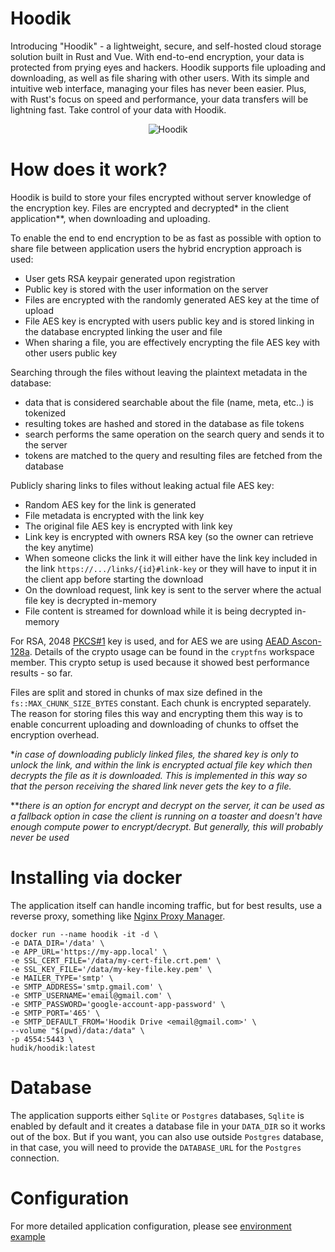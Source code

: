 # Hoodik

Introducing "Hoodik" - a lightweight, secure, and self-hosted cloud storage solution built in Rust and Vue. With end-to-end encryption, your data is protected from prying eyes and hackers. Hoodik supports file uploading and downloading, as well as file sharing with other users. With its simple and intuitive web interface, managing your files has never been easier. Plus, with Rust's focus on speed and performance, your data transfers will be lightning fast. Take control of your data with Hoodik.

<p align="center">
  <img src="./web/public/android-chrome-512x512.png" alt="Hoodik" />
</p>

# How does it work?

Hoodik is build to store your files encrypted without server knowledge of the encryption key. Files are encrypted and decrypted* in the client application**, when downloading and uploading.

To enable the end to end encryption to be as fast as possible with option to share file between application users the hybrid encryption approach is used:
 - User gets RSA keypair generated upon registration
 - Public key is stored with the user information on the server
 - Files are encrypted with the randomly generated AES key at the time of upload
 - File AES key is encrypted with users public key and is stored linking in the database encrypted linking the user and file
 - When sharing a file, you are effectively encrypting the file AES key with other users public key

Searching through the files without leaving the plaintext metadata in the database:
 - data that is considered searchable about the file (name, meta, etc..) is tokenized
 - resulting tokes are hashed and stored in the database as file tokens
 - search performs the same operation on the search query and sends it to the server
 - tokens are matched to the query and resulting files are fetched from the database

Publicly sharing links to files without leaking actual file AES key:
 - Random AES key for the link is generated
 - File metadata is encrypted with the link key
 - The original file AES key is encrypted with link key
 - Link key is encrypted with owners RSA key (so the owner can retrieve the key anytime)
 - When someone clicks the link it will either have the link key included in the link `https://.../links/{id}#link-key` or they will have to input it in the client app before starting the download
 - On the download request, link key is sent to the server where the actual file key is decrypted in-memory
 - File content is streamed for download while it is being decrypted in-memory

For RSA, 2048 [PKCS#1](https://en.wikipedia.org/wiki/PKCS_1) key is used, and for AES we are using [AEAD Ascon-128a](https://ascon.iaik.tugraz.at/).
Details of the crypto usage can be found in the `cryptfns` workspace member.
This crypto setup is used because it showed best performance results - so far.

Files are split and stored in chunks of max size defined in the `fs::MAX_CHUNK_SIZE_BYTES` constant. Each chunk is encrypted separately. The reason for storing files this way and encrypting them this way is to enable concurrent uploading and downloading of chunks to offset the encryption overhead.

**in case of downloading publicly linked files, the shared key is only to unlock the link, and within the link is encrypted actual file key which then decrypts the file as it is downloaded. This is implemented in this way so that the person receiving the shared link never gets the key to a file.*

***there is an option for encrypt and decrypt on the server, it can be used as a fallback option in case the client is running on a toaster and doesn't have enough compute power to encrypt/decrypt. But generally, this will probably never be used*

# Installing via docker

The application itself can handle incoming traffic, but for best results, use a reverse proxy, something like [Nginx Proxy Manager](https://nginxproxymanager.com/).

```shell
docker run --name hoodik -it -d \
-e DATA_DIR='/data' \
-e APP_URL='https://my-app.local' \
-e SSL_CERT_FILE='/data/my-cert-file.crt.pem' \
-e SSL_KEY_FILE='/data/my-key-file.key.pem' \
-e MAILER_TYPE='smtp' \
-e SMTP_ADDRESS='smtp.gmail.com' \
-e SMTP_USERNAME='email@gmail.com' \
-e SMTP_PASSWORD='google-account-app-password' \
-e SMTP_PORT='465' \
-e SMTP_DEFAULT_FROM='Hoodik Drive <email@gmail.com>' \
--volume "$(pwd)/data:/data" \
-p 4554:5443 \
hudik/hoodik:latest
```

# Database

The application supports either `Sqlite` or `Postgres` databases, `Sqlite` is enabled by default and it creates a database file in your `DATA_DIR` so it works out of the box. But if you want, you can also use outside `Postgres` database, in that case, you will need to provide the `DATABASE_URL` for the `Postgres` connection.

# Configuration

For more detailed application configuration, please see [environment example](./.env.example)